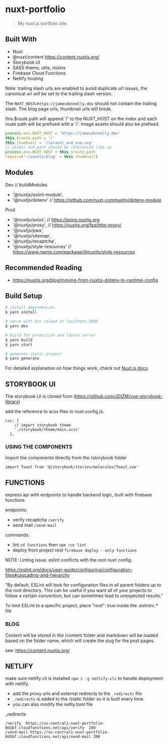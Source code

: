# nuxt-portfolio

> My nuxt.js portfolio site.

## Built With

* Nuxt
* @nuxt/content <https://content.nuxtjs.org/>
* Storybook UI
* SASS theme, utils, mixins
* Firebase Cloud Functions
* Netlify hosting

Note: trailing slash urls are enabled to avoid duplicate url issues, the canonical url will be set to the trailing slash version.

The `NUXT_HOST=https://jamesdonnelly.dev` should not contain the trailing slash. The blog page urls, thumbnail urls will break.

this.$route.path will append '/' to the NUXT_HOST on the index and each route path will be prefixed with a '/'. Image assets should also be prefixed.

```js
process.env.NUXT_HOST = 'https://jamesdonnelly.dev'
this.$route.path = '/'
this.thumbnail = '/laravel_and_vue.svg'
// assets and path should be referenced like so
process.env.NUXT_HOST + this.$route.path
require('~/assets/blog' + this.thumbnail)
```

## Modules

Dev // buildModules

* '@nuxtjs/eslint-module',
* '@nuxtjs/dotenv' // https://github.com/nuxt-community/dotenv-module

Prod

* '@nuxtjs/axios', // https://axios.nuxtjs.org
* '@nuxtjs/proxy', // https://nuxtjs.org/faq/http-proxy/
* '@nuxtjs/pwa',
* '@nuxtjs/sitemap',
* '@nuxtjs/recaptcha',
* '@nuxtjs/style-resources' // https://www.npmjs.com/package/@nuxtjs/style-resources

## Recommended Reading

* https://nuxtjs.org/blog/moving-from-nuxtjs-dotenv-to-runtime-config

## Build Setup

``` bash
# install dependencies
$ yarn install

# serve with hot reload at localhost:3000
$ yarn dev

# build for production and launch server
$ yarn build
$ yarn start

# generate static project
$ yarn generate
```

For detailed explanation on how things work, check out [Nuxt.js docs](https://nuxtjs.org).

## STORYBOOK UI

The storybook UI is cloned from (https://github.com/JDIZM/vue-storybook-library)

add the reference to scss files in nuxt.config.js.

```config
css: [
    // import storybook theme
    './storybook/theme/main.scss'
  ],
```

### USING THE COMPONENTS

Import the components directly from the /storybook folder

```config
import Toast from '@/storybook/stories/molecules/Toast.vue'
```

## FUNCTIONS

express api with endpoints to handle backend logic, built with firebase functions

endpoints:

* verify recaptcha `/verify`
* send mail `/send-mail`

commands:

* lint `cd functions` then `npm run lint`
* deploy from project root `firebase deploy --only functions`

NOTE: Linting issue. eslint conflicts with the root nuxt config.

<https://eslint.org/docs/user-guide/configuring/configuration-files#cascading-and-hierarchy>

"By default, ESLint will look for configuration files in all parent folders up to the root directory. This can be useful if you want all of your projects to follow a certain convention, but can sometimes lead to unexpected results."

To limit ESLint to a specific project, place "root": true inside the .eslintrc.* file

### BLOG

Content will be stored in the /content folder and markdown will be loaded based on the folder name, which will create the slug for the post pages.

see: <https://content.nuxtjs.org/>

## NETLIFY

make sure netlify cli is installed `npm i -g netlify-cli` to handle deployment with netlify.

* add the proxy urls and external redirects to the `_redirects` file
* `_redirects` is added to the /static folder so it is built every time.
* you can also modify the netliy.toml file

_redirects

```config
/verify  https://us-central1-nuxt-portfolio-8d1bf.cloudfunctions.net/api/verify  200
/send-mail https://us-central1-nuxt-portfolio-8d1bf.cloudfunctions.net/api/send-mail 200

```

